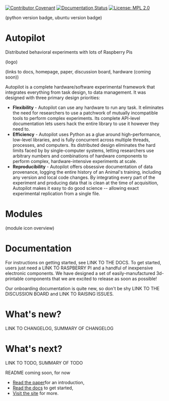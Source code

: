 [![Contributor Covenant](https://img.shields.io/badge/Contributor%20Covenant-v2.0%20adopted-ff69b4.svg)](code_of_conduct.md) 
[![Documentation Status](https://readthedocs.org/projects/auto-pi-lot/badge/?version=latest)](https://docs.auto-pi-lot.com/en/latest/?badge=latest)
 [![License: MPL 2.0](https://img.shields.io/badge/License-MPL%202.0-brightgreen.svg)](https://opensource.org/licenses/MPL-2.0)
 

(python version badge, ubuntu version badge)

# Autopilot

Distributed behavioral experiments with lots of Raspberry Pis

(logo)

(links to docs, homepage, paper, discussion board, hardware (coming soon))

Autopilot is a complete hardware/software experimental framework that integrates 
everything from task design, to data management. It was designed with three
primary design priorities:

* **Flexibility** - Autopilot can use any hardware to run any task. It eliminates the need
  for researchers to use a patchwork of mutually incompatible tools to perform complex
  experiments. Its complete API-level documentation lets users hack the entire library
  to use it however they need to.
* **Efficiency** - Autopilot uses Python as a glue around high-performance, low-level libraries,
  and is fully concurrent across multiple threads, processes, and computers. Its distributed
  design eliminates the hard limits faced by by single-computer
  systems, letting researchers use arbitrary numbers and combinations of hardware components
  to perform complex, hardware-intensive experiments at scale.
* **Reproducibility** - Autopilot offers obsessive documentation of data provenance,
  logging the entire history of an Animal's training, including any version and local
  code changes. By integrating every part of the experiment and producing data that is
  clean at the time of acquisition, Autopilot makes it easy to do good science -- allowing
  exact experimental replication from a single file. 

# Modules

(module icon overview)

# Documentation

For instructions on getting started, see LINK TO THE DOCS. To get started, users just need 
a LINK TO RASPBERRY PI and a handful of inexpensive electronic components. We have designed
a set of easily-manufactured 3d-printable components that we are excited to release
as soon as possible!

Our onboarding documentation is quite new, so don't be shy LINK TO THE DISCUSSION BOARD
and LINK TO RAISING ISSUES.



# What's new?

LINK TO CHANGELOG, SUMMARY OF CHANGELOG

# What's next?

LINK TO TODO, SUMMARY OF TODO



README coming soon, for now 

* [Read the paper](https://www.biorxiv.org/content/10.1101/807693v1)for an introduction,
* [Read the docs](http://docs.auto-pi-lot.com) to get started,
* [Visit the site](https://auto-pi-lot.com) for more.

